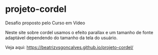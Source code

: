 # projeto-cordel
 Desafio proposto pelo Curso em Vídeo

Neste site sobre cordel usamos o efeito parallax e um tamanho de fonte adaptável dependendo do tamanho da tela do usuário.

Veja aqui: https://beatrizvsgoncalves.github.io/projeto-cordel/
